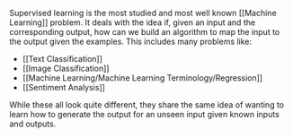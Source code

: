 Supervised learning is the most studied and most well known [[Machine Learning]] problem. It deals with the idea if, given an input and the corresponding output, how can we build an algorithm to map the input to the output given the examples. This includes many problems like:
- [[Text Classification]]
- [[Image Classification]]
- [[Machine Learning/Machine Learning Terminology/Regression]]
- [[Sentiment Analysis]]

While these all look quite different, they share the same idea of wanting to learn how to generate the output for an unseen input given known inputs and outputs.